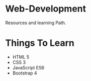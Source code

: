 # Web-Development
Resources and learning Path.

# Things To Learn

- HTML 5
- CSS 3
- JavaScript ES6
- Bootstrap 4
